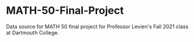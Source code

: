 # MATH-50-Final-Project
Data source for MATH 50 final project for Professor Levien's Fall 2021 class at Dartmouth College. 
